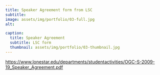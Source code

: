```yaml
---
title: Speaker Agreement form from LSC
subtitle:  
image: assets/img/portfolio/03-full.jpg
alt: 

caption:
  title: Speaker Agreement
  subtitle: LSC form
  thumbnail: assets/img/portfolio/03-thumbnail.jpg
---
```

https://www.lonestar.edu/departments/studentactivities/OGC-S-2009-19_Speaker_Agreement.pdf

